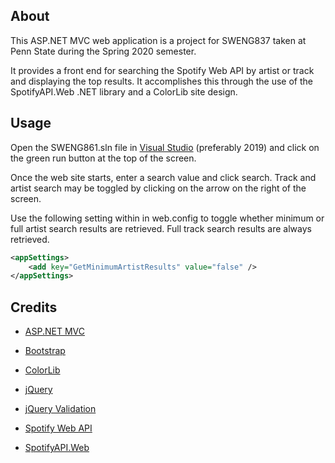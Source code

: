 ## About

This ASP.NET MVC web application is a project for SWENG837 taken at Penn State during the Spring 2020 semester.

It provides a front end for searching the Spotify Web API by artist or track and displaying the top results. It accomplishes this through the use of the SpotifyAPI.Web .NET library and a ColorLib site design.

## Usage

Open the SWENG861.sln file in [Visual Studio](https://visualstudio.microsoft.com/vs/) (preferably 2019) and click on the green run button at the top of the screen.

Once the web site starts, enter a search value and click search. Track and artist search may be toggled by clicking on the arrow on the right of the screen.

Use the following setting within <appSettings> in web.config to toggle whether minimum or full artist search results are retrieved. Full track search results are always retrieved.

```xml
<appSettings>
	<add key="GetMinimumArtistResults" value="false" />
</appSettings>
```

## Credits

* [ASP.NET MVC](https://dotnet.microsoft.com/apps/aspnet/mvc)

* [Bootstrap](https://getbootstrap.com/)

* [ColorLib](https://colorlib.com/wp/template/music-2/)

* [jQuery](https://jquery.com/)

* [jQuery Validation](https://jqueryvalidation.org/)

* [Spotify Web API](https://developer.spotify.com/documentation/web-api/)

* [SpotifyAPI.Web](https://www.nuget.org/packages/SpotifyAPI.Web/5.1.0)
